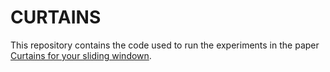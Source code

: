 # CURTAINS

This repository contains the code used to run the experiments in the paper [Curtains for your sliding windown](https://arxiv.org/abs/2203.09470).
